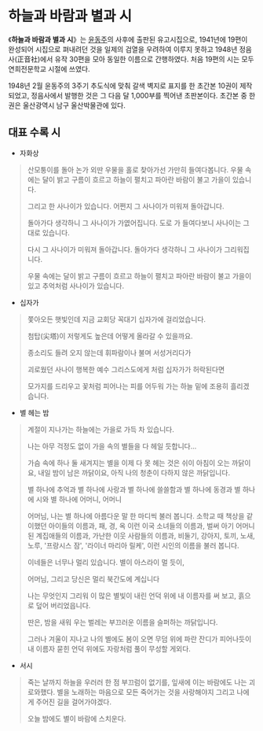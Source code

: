 ﻿# 하늘과 바람과 별과 시

《**하늘과 바람과 별과 시**》는 [윤동주](https://ko.wikipedia.org/wiki/%EC%9C%A4%EB%8F%99%EC%A3%BC)의 사후에 출판된 유고시집으로, 1941년에 19편이 완성되어 시집으로 펴내려던 것을 일제의 검열을 우려하여 이루지 못하고 1948년 정음사(正音社)에서 유작 30편을 모아 동일한 이름으로 간행하였다. 처음 19편의 시는 모두 연희전문학교 시절에 쓰였다.

1948년 2월 윤동주의 3주기 추도식에 맞춰 갈색 벽지로 표지를 한 초간본 10권이 제작되었고, 정음사에서 발행한 것은 그 다음 달 1,000부를 찍어낸 초판본이다. 초간본 중 한 권은 울산광역시 남구 울산박물관에 있다.


## 대표 수록 시

- 자화상
> 산모퉁이를 돌아 논가 외딴 우물을 홀로 찾아가선 가만히 들여다봅니다.
우물 속에는 달이 밝고 구름이 흐르고 하늘이 펼치고 파아란 바람이 불고 가을이 있습니다.
>
> 그리고 한 사나이가 있습니다.
어쩐지 그 사나이가 미워져 돌아갑니다.
>
>돌아가다 생각하니 그 사나이가 가엾어집니다.
도로 가 들여다보니 사나이는 그대로 있습니다.
>
>다시 그 사나이가 미워져 돌아갑니다.
돌아가다 생각하니 그 사나이가 그리워집니다.
>
>우물 속에는 달이 밝고 구름이 흐르고 하늘이 펼치고 파아란 바람이 불고 가을이 있고 추억처럼 사나이가 있습니다.

- 십자가
> 쫓아오든 햇빛인데
지금 교회당 꼭대기
십자가에 걸리었습니다.
>
>첨탑(尖塔)이 저렇게도 높은데
어떻게 올라갈 수 있을까요.
>
>종소리도 들려 오지 않는데
휘파람이나 불며 서성거리다가
>
>괴로웠던 사나이
행복한 예수 그리스도에게
처럼
십자가가 허락된다면
>
>모가지를 드리우고
꽃처럼 피어나는 피를
어두워 가는 하늘 밑에
조용히 흘리겠습니다.

- 별 헤는 밤

>계절이 지나가는 하늘에는
가을로 가득 차 있습니다.
>
>나는 아무 걱정도 없이
가을 속의 별들을 다 헤일 듯합니다...
>
>가슴 속에 하나 둘 새겨지는 별을
이제 다 못 헤는 것은
쉬이 아침이 오는 까닭이요,
내일 밤이 남은 까닭이요,
아직 나의 청춘이 다하지 않은 까닭입니다.
>
>별 하나에 추억과
별 하나에 사랑과
별 하나에 쓸쓸함과
별 하나에 동경과
별 하나에 시와
별 하나에 어머니, 어머니
>
>어머님, 나는 별 하나에 아름다운 말 한 마디씩 불러 봅니다. 소학교 때 책상을 같이했던 아이들의 이름과, 패, 경, 옥 이런 이국 소녀들의 이름과, 벌써 아기 어머니 된 계집애들의 이름과, 가난한 이웃 사람들의 이름과, 비둘기, 강아지, 토끼, 노새, 노루, '프랑시스 잠', '라이너 마리아 릴케', 이런 시인의 이름을 불러 봅니다.
>
>이네들은 너무나 멀리 있습니다.
별이 아스라이 멀 듯이,
>
>어머님,
그리고 당신은 멀리 북간도에 계십니다
>
>나는 무엇인지 그리워
이 많은 별빛이 내린 언덕 위에
내 이름자를 써 보고,
흙으로 덮어 버리었읍니다.
>
>딴은, 밤을 새워 우는 벌레는
부끄러운 이름을 슬퍼하는 까닭입니다.
>
>그러나 겨울이 지나고 나의 별에도 봄이 오면
무덤 위에 파란 잔디가 피어나듯이
내 이름자 묻힌 언덕 위에도
자랑처럼 풀이 무성할 게외다.

- 서시

>죽는 날까지 하늘을 우러러
한 점 부끄럼이 없기를,
잎새에 이는 바람에도
나는 괴로와했다.
별을 노래하는 마음으로
모든 죽어가는 것을 사랑해야지
그리고 나에게 주어진 길을
걸어가야겠다.
>
>오늘 밤에도 별이 바람에 스치운다.
